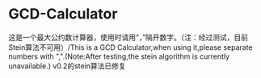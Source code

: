 # GCD-Calculator
这是一个最大公约数计算器，使用时请用“，”隔开数字。（注：经过测试，目前Stein算法不可用）/This is a GCD Calculator,when using it,please separate numbers with ",".(Note:After testing,the stein algorithm is currently unavailable.)
v0.2的stein算法已修复
